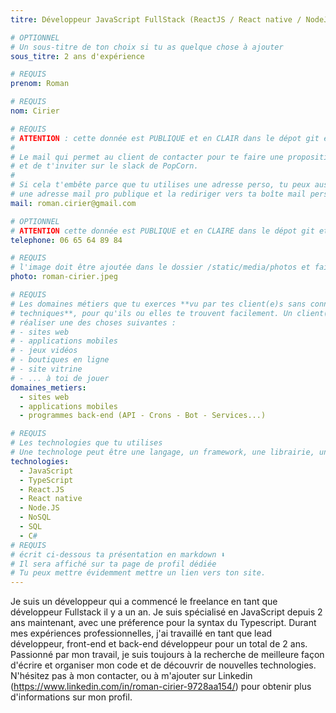 ```yaml
---
titre: Développeur JavaScript FullStack (ReactJS / React native / NodeJS)

# OPTIONNEL
# Un sous-titre de ton choix si tu as quelque chose à ajouter
sous_titre: 2 ans d'expérience

# REQUIS
prenom: Roman

# REQUIS
nom: Cirier

# REQUIS
# ATTENTION : cette donnée est PUBLIQUE et en CLAIR dans le dépot git et sur le site
#
# Le mail qui permet au client de contacter pour te faire une proposition de projet
# et de t'inviter sur le slack de PopCorn.
#
# Si cela t'embête parce que tu utilises une adresse perso, tu peux aussi te créer
# une adresse mail pro publique et la rediriger vers ta boîte mail perso
mail: roman.cirier@gmail.com

# OPTIONNEL
# ATTENTION cette donnée est PUBLIQUE et en CLAIRE dans le dépot git et sur le site
telephone: 06 65 64 89 84

# REQUIS
# l'image doit être ajoutée dans le dossier /static/media/photos et faire moins de 100ko !
photo: roman-cirier.jpeg

# REQUIS
# Les domaines métiers que tu exerces **vu par tes client(e)s sans connaissances
# techniques**, pour qu'ils ou elles te trouvent facilement. Un client(e) veut par exemple
# réaliser une des choses suivantes :
# - sites web
# - applications mobiles
# - jeux vidéos
# - boutiques en ligne
# - site vitrine
# - ... à toi de jouer
domaines_metiers:
  - sites web
  - applications mobiles
  - programmes back-end (API - Crons - Bot - Services...)

# REQUIS
# Les technologies que tu utilises
# Une technologe peut être une langage, un framework, une librairie, un CMS ...
technologies:
  - JavaScript
  - TypeScript
  - React.JS
  - React native
  - Node.JS
  - NoSQL
  - SQL
  - C#
# REQUIS
# écrit ci-dessous ta présentation en markdown ⬇️
# Il sera affiché sur ta page de profil dédiée
# Tu peux mettre évidemment mettre un lien vers ton site.
---
```


Je suis un développeur qui a commencé le freelance en tant que développeur Fullstack il y a un an.
Je suis spécialisé en JavaScript depuis 2 ans maintenant, avec une préference pour la syntax du Typescript.
Durant mes expériences professionnelles, j'ai travaillé en tant que lead développeur, front-end et back-end développeur pour un total de 2 ans.
Passionné par mon travail, je suis toujours à la recherche de meilleure façon d'écrire et organiser mon code et de découvrir de nouvelles technologies.
N'hésitez pas à mon contacter, ou à m'ajouter sur Linkedin (https://www.linkedin.com/in/roman-cirier-9728aa154/) pour obtenir plus d'informations sur mon profil.
